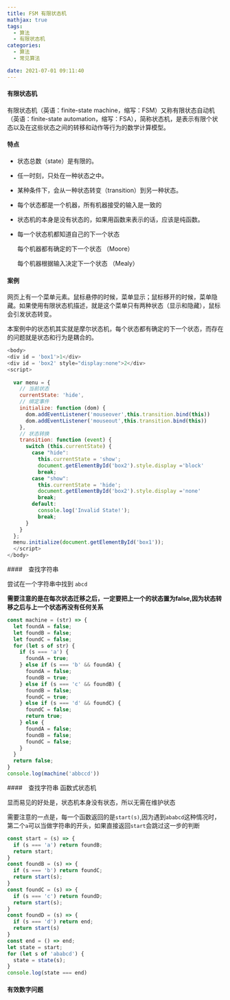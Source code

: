 ```yaml
---
title: FSM 有限状态机
mathjax: true
tags:
  - 算法
  - 有限状态机
categories:
  - 算法
  - 常见算法

date: 2021-07-01 09:11:40
---
```



#### 有限状态机

有限状态机（英语：finite-state machine，缩写：FSM）又称有限状态自动机（英语：finite-state automation，缩写：FSA），简称状态机，是表示有限个状态以及在这些状态之间的转移和动作等行为的数学计算模型。

#### 特点 

+ 状态总数（state）是有限的。

+ 任一时刻，只处在一种状态之中。

+ 某种条件下，会从一种状态转变（transition）到另一种状态。

+ 每个状态都是一个机器，所有机器接受的输入是一致的

+ 状态机的本身是没有状态的，如果用函数来表示的话，应该是纯函数。

+ 每一个状态机都知道自己的下一个状态

  每个机器都有确定的下一个状态 （Moore）

  每个机器根据输入决定下一个状态 （Mealy）


#### 案例

网页上有一个菜单元素。鼠标悬停的时候，菜单显示；鼠标移开的时候，菜单隐藏。如果使用有限状态机描述，就是这个菜单只有两种状态（显示和隐藏），鼠标会引发状态转变。

本案例中的状态机其实就是摩尔状态机，每个状态都有确定的下一个状态，而存在的问题就是状态和行为是耦合的。

```javascript
<body>
<div id = 'box1'>1</div>
<div id = 'box2' style="display:none">2</div>
<script>
  
  var menu = {
    // 当前状态
    currentState: 'hide',
    // 绑定事件
    initialize: function (dom) {
      dom.addEventListener('mouseover',this.transition.bind(this))
      dom.addEventListener('mouseout',this.transition.bind(this))
    },
    // 状态转换
    transition: function (event) {
      switch (this.currentState) {
        case "hide":
          this.currentState = 'show';
          document.getElementById('box2').style.display ='block'
          break;
        case "show":
          this.currentState = 'hide';
          document.getElementById('box2').style.display ='none'
          break;
        default:
          console.log('Invalid State!');
          break;
      }
    }
  };
  menu.initialize(document.getElementById('box1'));
  </script>
</body>
```

####　查找字符串

尝试在一个字符串中找到 `abcd`

**需要注意的是在每次状态迁移之后，一定要把上一个的状态置为false,因为状态转移之后与上一个状态再没有任何关系**

```javascript
const machine = (str) => {
  let foundA = false;
  let foundB = false;
  let foundC = false;
  for (let s of str) {
    if (s === 'a') {
      foundA = true;
    } else if (s === 'b' && foundA) {
      foundA = false;
      foundB = true;
    } else if (s === 'c' && foundB) {
      foundB = false;
      foundC = true;
    } else if (s === 'd' && foundC) {
      foundC = false;
      return true;
    } else {
      foundA = false;
      foundB = false;
      foundC = false;
    }
  }
  return false;
}
console.log(machine('abbccd'))
```

####　查找字符串 函数式状态机

显而易见的好处是，状态机本身没有状态，所以无需在维护状态

需要注意的一点是，每一个函数返回的是`start(s)`,因为遇到`ababcd`这种情况时，第二个`a`可以当做字符串的开头，如果直接返回`start`会跳过这一步的判断

```javascript
const start = (s) => {
  if (s === 'a') return foundB;
  return start;
}
const foundB = (s) => {
  if (s === 'b') return foundC;
  return start(s);
}
const foundC = (s) => {
  if (s === 'c') return foundD;
  return start(s);
}
const foundD = (s) => {
  if (s === 'd') return end;
  return start(s)
}
const end = () => end;
let state = start;
for (let s of 'ababcd') {
  state = state(s);
}
console.log(state === end)
```


#### 有效数字问题

